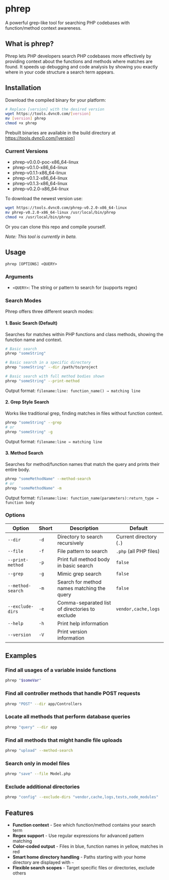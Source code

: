 # phrep

A powerful grep-like tool for searching PHP codebases with function/method context awareness.

## What is phrep?

Phrep lets PHP developers search PHP codebases more effectively by providing context about the functions and methods where matches are found. It speeds up debugging and code analysis by showing you exactly where in your code structure a search term appears.

## Installation

Download the compiled binary for your platform:

```bash
# Replace [version] with the desired version
wget https://tools.dvnc0.com/[version]
mv [version] phrep
chmod +x phrep
```

Prebuilt binaries are available in the build directory at https://tools.dvnc0.com/[version]

### Current Versions
- phrep-v0.0.0-poc-x86_64-linux
- phrep-v0.1.0-x86_64-linux
- phrep-v0.1.1-x86_64-linux
- phrep-v0.1.2-x86_64-linux
- phrep-v0.1.3-x86_64-linux
- phrep-v0.2.0-x86_64-linux

To download the newest version use:

```bash
wget https://tools.dvnc0.com/phrep-v0.2.0-x86_64-linux
mv phrep-v0.2.0-x86_64-linux /usr/local/bin/phrep
chmod +x /usr/local/bin/phrep
```

Or you can clone this repo and compile yourself.

*Note: This tool is currently in beta.*

## Usage

```
phrep [OPTIONS] <QUERY>
```

### Arguments

- `<QUERY>`: The string or pattern to search for (supports regex)

### Search Modes

Phrep offers three different search modes:

#### 1. Basic Search (Default)

Searches for matches within PHP functions and class methods, showing the function name and context.

```bash
# Basic search
phrep "someString"

# Basic search in a specific directory
phrep "someString" --dir /path/to/project

# Basic search with full method bodies shown
phrep "someString" --print-method
```

Output format: `filename:line: function_name() → matching line`

#### 2. Grep Style Search

Works like traditional grep, finding matches in files without function context.

```bash
phrep "someString" --grep
# or
phrep "someString" -g
```

Output format: `filename:line → matching line`

#### 3. Method Search

Searches for method/function names that match the query and prints their entire body.

```bash
phrep "someMethodName" --method-search
# or
phrep "someMethodName" -m
```

Output format: `filename:line: function_name(parameters):return_type → function body`

### Options

| Option | Short | Description | Default |
|--------|-------|-------------|---------|
| `--dir` | `-d` | Directory to search recursively | Current directory (`.`) |
| `--file` | `-f` | File pattern to search | `.php` (all PHP files) |
| `--print-method` | `-p` | Print full method body in basic search | `false` |
| `--grep` | `-g` | Mimic grep search | `false` |
| `--method-search` | `-m` | Search for method names matching the query | `false` |
| `--exclude-dirs` | `-e` | Comma-separated list of directories to exclude | `vendor,cache,logs` |
| `--help` | `-h` | Print help information | |
| `--version` | `-V` | Print version information | |

## Examples

### Find all usages of a variable inside functions

```bash
phrep "$someVar"
```

### Find all controller methods that handle POST requests

```bash
phrep "POST" --dir app/Controllers
```

### Locate all methods that perform database queries

```bash
phrep "query" --dir app
```

### Find all methods that might handle file uploads

```bash
phrep "upload" --method-search
```

### Search only in model files

```bash
phrep "save" --file Model.php
```

### Exclude additional directories

```bash
phrep "config" --exclude-dirs "vendor,cache,logs,tests,node_modules"
```

## Features

- **Function context** - See which function/method contains your search term
- **Regex support** - Use regular expressions for advanced pattern matching
- **Color-coded output** - Files in blue, function names in yellow, matches in red
- **Smart home directory handling** - Paths starting with your home directory are displayed with `~`
- **Flexible search scopes** - Target specific files or directories, exclude others